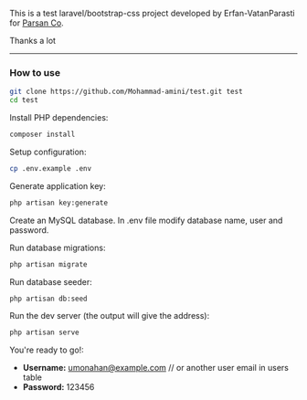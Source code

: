 <p>This is a test laravel/bootstrap-css project developed by Erfan-VatanParasti for <a href="https://parsan.net" target="new">Parsan Co</a>.</p>
<p>Thanks a lot</p>

<hr/>

<h3>How to use</h3>

```sh
git clone https://github.com/Mohammad-amini/test.git test
cd test
```

Install PHP dependencies:

```sh
composer install
```

Setup configuration:

```sh
cp .env.example .env
```

Generate application key:

```sh
php artisan key:generate
```
Create an MySQL database.
In .env file modify database name, user and password.

Run database migrations:

```sh
php artisan migrate
```

Run database seeder:

```sh
php artisan db:seed
```

Run the dev server (the output will give the address):

```sh
php artisan serve
```

You're ready to go!:

- **Username:** umonahan@example.com // or another user email in users table
- **Password:** 123456
